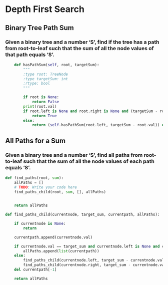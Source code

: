 # Depth First Search

## Binary Tree Path Sum
### Given a binary tree and a number ‘S’, find if the tree has a path from root-to-leaf such that the sum of all the node values of that path equals ‘S’.


```python
    def hasPathSum(self, root, targetSum):
        """
        :type root: TreeNode
        :type targetSum: int
        :rtype: bool
        """

        if root is None:
            return False
        print(root.val)
        if root.left is None and root.right is None and (targetSum - root.val == 0):
            return True
        else:
            return (self.hasPathSum(root.left, targetSum - root.val)) or (self.hasPathSum(root.right, targetSum - root.val))

```


## All Paths for a Sum 
### Given a binary tree and a number ‘S’, find all paths from root-to-leaf such that the sum of all the node values of each path equals ‘S’.


```python
def find_paths(root, sum):
    allPaths = []
    # TODO: Write your code here
    find_paths_child(root, sum, [], allPaths)

   
    return allPaths

def find_paths_child(currentnode, target_sum, currentpath, allPaths):

    if currentnode is None:
        return

    currentpath.append(currentnode.val)

    if currentnode.val == target_sum and currentnode.left is None and currentnode.right is None:
        allPaths.append(list(currentpath))
    else:
        find_paths_child(currentnode.left, target_sum - currentnode.val, currentpath, allPaths)
        find_paths_child(currentnode.right, target_sum - currentnode.val, currentpath, allPaths)
    del currentpath[-1]

    return allPaths

```
